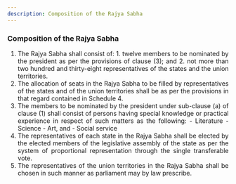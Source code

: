 ```yaml
---
description: Composition of the Rajya Sabha
---
```


### Composition of the Rajya Sabha

1. <div style="text-align: justify"> The Rajya Sabha shall consist of:
    1. twelve members to be nominated by the president as per the provisions of clause (3); and
    2. not more than two hundred and thirty-eight representatives of the states and the union territories.
2. <div style="text-align: justify"> The allocation of seats in the Rajya Sabha to be filled by representatives of the states and of the union territories shall be as per the provisions in that regard contained in Schedule 4.
3. <div style="text-align: justify"> The members to be nominated by the president under sub-clause (a) of clause (1) shall consist of persons having special knowledge or practical experience in respect of such matters as the following:
    - Literature
    - Science
    - Art, and
    - Social service
4. <div style="text-align: justify"> The representatives of each state in the Rajya Sabha shall be elected by the elected members of the legislative assembly of the state as per the system of proportional representation through the single transferable vote.
5. <div style="text-align: justify"> The representatives of the union territories in the Rajya Sabha shall be chosen in such manner as parliament may by law prescribe.
